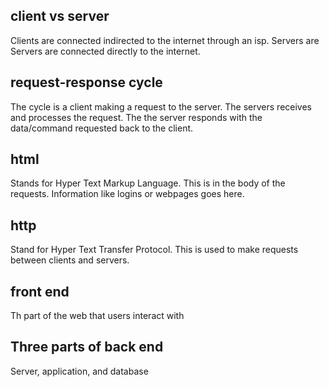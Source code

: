 ## client vs server
Clients are connected indirected to the internet through an isp. Servers are 
Servers are connected directly to the internet. 

## request-response cycle
The cycle is a client making a request to the server. The servers receives and processes the request. The the server responds with the data/command requested back to the client. 

## html
Stands for Hyper Text Markup Language. This is in the body of the requests. Information like logins or webpages goes here. 

##  http
Stand for Hyper Text Transfer Protocol. This is used to make requests between clients and servers. 

## front end
Th part of the web that users interact with

## Three parts of back end
Server, application, and database